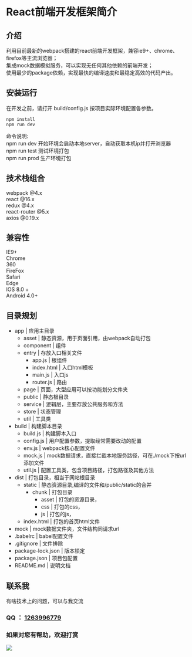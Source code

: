 # React前端开发框架简介

## 介绍
利用目前最新的webpack搭建的react前端开发框架，兼容ie9+、chrome、firefox等主流浏览器；  
集成mock数据模拟服务，可以实现无任何其他依赖的前端开发；  
使用最少的package依赖，实现最快的编译速度和最稳定高效的代码产出。  

## 安装运行
在开发之前，请打开 build/config.js 按项目实际环境配置各参数。  
```
npm install
npm run dev
```
命令说明:   
npm run dev 开始环境会启动本地server，自动获取本机ip并打开浏览器  
npm run test 测试环境打包  
npm run prod 生产环境打包  

## 技术栈组合
webpack @4.x  
react @16.x  
redux @4.x  
react-router @5.x  
axios @0.19.x  

## 兼容性
IE9+  
Chrome  
360  
FireFox  
Safari  
Edge  
IOS 8.0 +  
Android 4.0+  

## 目录规划
* app									| 应用主目录
	* asset							| 静态资源，用于页面引用，由webpack自动打包
	* component					| 组件
	* entry							| 存放入口相关文件
		* app.js					| 根组件
		* index.html			| 入口html模板
		* main.js					| 入口js
		* router.js				| 路由
	* page							| 页面，大型应用可以按功能划分文件夹
	* public						| 静态根目录
	* service  					| 逻辑层，主要存放公共服务和方法
	* store  						| 状态管理
	* util							| 工具类
* build								| 构建脚本目录
	* build.js					| 构建脚本入口
	* config.js					| 用户配置参数，提取经常需要改动的配置
	* env.js						| webpack核心配置文件
	* mock.js						| mock数据请求，直接拦截本地服务路径，可在./mock下按url添加文件
	* util.js						| 配置工具类，包含项目路径，打包路径及其他方法
* dist								| 打包目录，相当于网站根目录
	* static						| 静态资源目录,编译的文件和/public/static的合并
		* chunk						| 打包目录
			* asset					| 打包的资源目录，
			* css						| 打包的css，
			* js						| 打包的js，
	* index.html 				| 打包的首页html文件
* mock								| mock数据文件夹，文件结构同请求url
* .babelrc 						| babel配置文件
* .gitignore 					| 文件排除
* package-lock.json 	| 版本锁定
* package.json 				| 项目包配置
* README.md     			| 说明文档


## 联系我
有啥技术上的问题，可以与我交流
### QQ ： <a href="http://wpa.qq.com/msgrd?v=3&uin=1263996779&site=qq&menu=yes" target="_blank">1263996779</a>
### 如果对您有帮助，欢迎打赏
<img src="https://wangxing218.github.io/app-rem/test/wxpay.jpg">